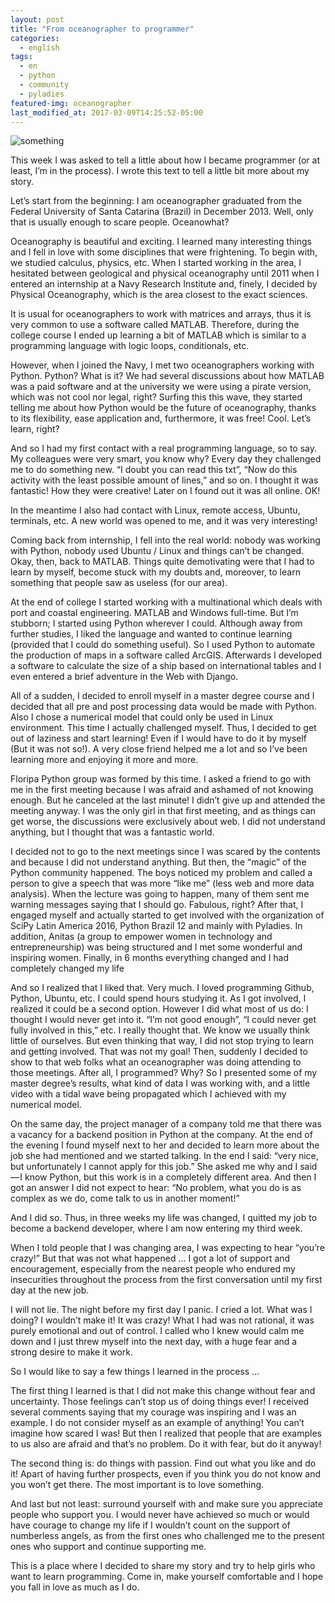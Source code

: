 ```yaml
---
layout: post
title: "From oceanographer to programmer"
categories:
  - english 
tags:
  - en
  - python
  - community 
  - pyladies
featured-img: oceanographer
last_modified_at: 2017-03-09T14:25:52-05:00
---
```


![something](https://i.imgur.com/hy3paIE.jpg)

This week I was asked to tell a little about how I became programmer (or at least, I’m in the process). I wrote this text to tell a little bit more about my story.

Let’s start from the beginning: I am oceanographer graduated from the Federal University of Santa Catarina (Brazil) in December 2013. Well, only that is usually enough to scare people. Oceanowhat?

Oceanography is beautiful and exciting. I learned many interesting things and I fell in love with some disciplines that were frightening. To begin with, we studied calculus, physics, etc. When I started working in the area, I hesitated between geological and physical oceanography until 2011 when I entered an internship at a Navy Research Institute and, finely, I decided by Physical Oceanography, which is the area closest to the exact sciences.

It is usual for oceanographers to work with matrices and arrays, thus it is very common to use a software called MATLAB. Therefore, during the college course I ended up learning a bit of MATLAB which is similar to a programming language with logic loops, conditionals, etc.

However, when I joined the Navy, I met two oceanographers working with Python. Python? What is it? We had several discussions about how MATLAB was a paid software and at the university we were using a pirate version, which was not cool nor legal, right? Surfing this this wave, they started telling me about how Python would be the future of oceanography, thanks to its flexibility, ease application and, furthermore, it was free! Cool. Let’s learn, right?

And so I had my first contact with a real programming language, so to say. My colleagues were very smart, you know why? Every day they challenged me to do something new. “I doubt you can read this txt”, “Now do this activity with the least possible amount of lines,” and so on. I thought it was fantastic! How they were creative! Later on I found out it was all online. OK!

In the meantime I also had contact with Linux, remote access, Ubuntu, terminals, etc. A new world was opened to me, and it was very interesting!

Coming back from internship, I fell into the real world: nobody was working with Python, nobody used Ubuntu / Linux and things can’t be changed. Okay, then, back to MATLAB. Things quite demotivating were that I had to learn by myself, become stuck with my doubts and, moreover, to learn something that people saw as useless (for our area).

At the end of college I started working with a multinational which deals with port and coastal engineering. MATLAB and Windows full-time. But I’m stubborn; I started using Python wherever I could. Although away from further studies, I liked the language and wanted to continue learning (provided that I could do something useful). So I used Python to automate the production of maps in a software called ArcGIS. Afterwards I developed a software to calculate the size of a ship based on international tables and I even entered a brief adventure in the Web with Django.

All of a sudden, I decided to enroll myself in a master degree course and I decided that all pre and post processing data would be made with Python. Also I chose a numerical model that could only be used in Linux environment. This time I actually challenged myself. Thus, I decided to get out of laziness and start learning! Even if I would have to do it by myself (But it was not so!). A very close friend helped me a lot and so I’ve been learning more and enjoying it more and more.

Floripa Python group was formed by this time. I asked a friend to go with me in the first meeting because I was afraid and ashamed of not knowing enough. But he canceled at the last minute! I didn’t give up and attended the meeting anyway. I was the only girl in that first meeting, and as things can get worse, the discussions were exclusively about web. I did not understand anything, but I thought that was a fantastic world.

I decided not to go to the next meetings since I was scared by the contents and because I did not understand anything. But then, the “magic” of the Python community happened. The boys noticed my problem and called a person to give a speech that was more “like me” (less web and more data analysis). When the lecture was going to happen, many of them sent me warning messages saying that I should go. Fabulous, right? After that, I engaged myself and actually started to get involved with the organization of SciPy Latin America 2016, Python Brazil 12 and mainly with Pyladies. In addition, Anitas (a group to empower women in technology and entrepreneurship) was being structured and I met some wonderful and inspiring women. Finally, in 6 months everything changed and I had completely changed my life

And so I realized that I liked that. Very much. I loved programming Github, Python, Ubuntu, etc. I could spend hours studying it. As I got involved, I realized it could be a second option. However I did what most of us do: I thought I would never get into it. “I’m not good enough”, “I could never get fully involved in this,” etc. I really thought that. We know we usually think little of ourselves. But even thinking that way, I did not stop trying to learn and getting involved. That was not my goal! Then, suddenly I decided to show to that web folks what an oceanographer was doing attending to those meetings. After all, I programmed? Why? So I presented some of my master degree’s results, what kind of data I was working with, and a little video with a tidal wave being propagated which I achieved with my numerical model.

On the same day, the project manager of a company told me that there was a vacancy for a backend position in Python at the company. At the end of the evening I found myself next to her and decided to learn more about the job she had mentioned and we started talking. In the end I said: “very nice, but unfortunately I cannot apply for this job.” She asked me why and I said — I know Python, but this work is in a completely different area. And then I got an answer I did not expect to hear: “No problem, what you do is as complex as we do, come talk to us in another moment!”

And I did so. Thus, in three weeks my life was changed, I quitted my job to become a backend developer, where I am now entering my third week.

When I told people that I was changing area, I was expecting to hear “you’re crazy!” But that was not what happened … I got a lot of support and encouragement, especially from the nearest people who endured my insecurities throughout the process from the first conversation until my first day at the new job.

I will not lie. The night before my first day I panic. I cried a lot. What was I doing? I wouldn’t make it! It was crazy! What I had was not rational, it was purely emotional and out of control. I called who I knew would calm me down and I just threw myself into the next day, with a huge fear and a strong desire to make it work.

So I would like to say a few things I learned in the process …

The first thing I learned is that I did not make this change without fear and uncertainty. Those feelings can’t stop us of doing things ever! I received several comments saying that my courage was inspiring and I was an example. I do not consider myself as an example of anything! You can’t imagine how scared I was! But then I realized that people that are examples to us also are afraid and that’s no problem. Do it with fear, but do it anyway!

The second thing is: do things with passion. Find out what you like and do it! Apart of having further prospects, even if you think you do not know and you won’t get there. The most important is to love something.

And last but not least: surround yourself with and make sure you appreciate people who support you. I would never have achieved so much or would have courage to change my life if I wouldn’t count on the support of numberless angels, as from the first ones who challenged me to the present ones who support and continue supporting me.

This is a place where I decided to share my story and try to help girls who want to learn programming. Come in, make yourself comfortable and I hope you fall in love as much as I do.

